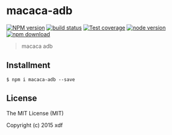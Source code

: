 # macaca-adb

[![NPM version][npm-image]][npm-url]
[![build status][travis-image]][travis-url]
[![Test coverage][coveralls-image]][coveralls-url]
[![node version][node-image]][node-url]
[![npm download][download-image]][download-url]

[npm-image]: https://img.shields.io/npm/v/macaca-adb.svg?style=flat-square
[npm-url]: https://npmjs.org/package/macaca-adb
[travis-image]: https://img.shields.io/travis/macacajs/macaca-adb.svg?style=flat-square
[travis-url]: https://travis-ci.org/macacajs/macaca-adb
[coveralls-image]: https://img.shields.io/coveralls/macacajs/macaca-adb.svg?style=flat-square
[coveralls-url]: https://coveralls.io/r/macacajs/macaca-adb?branch=master
[node-image]: https://img.shields.io/badge/node.js-%3E=_0.10-green.svg?style=flat-square
[node-url]: http://nodejs.org/download/
[download-image]: https://img.shields.io/npm/dm/macaca-adb.svg?style=flat-square
[download-url]: https://npmjs.org/package/macaca-adb

> macaca adb

## Installment

```shell
$ npm i macaca-adb --save
```

## License

The MIT License (MIT)

Copyright (c) 2015 xdf
